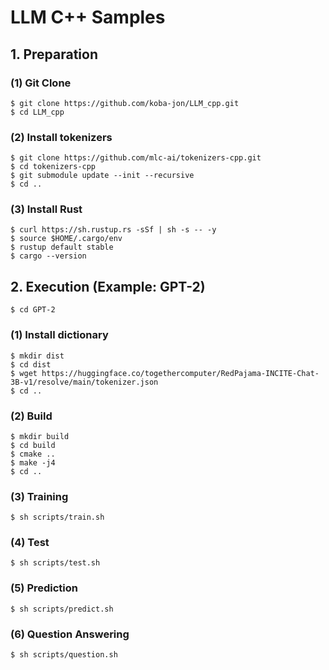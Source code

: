 # LLM C++ Samples

## 1. Preparation

### (1) Git Clone
```
$ git clone https://github.com/koba-jon/LLM_cpp.git
$ cd LLM_cpp
```

### (2) Install tokenizers
```
$ git clone https://github.com/mlc-ai/tokenizers-cpp.git
$ cd tokenizers-cpp
$ git submodule update --init --recursive
$ cd ..
```

### (3) Install Rust
```
$ curl https://sh.rustup.rs -sSf | sh -s -- -y
$ source $HOME/.cargo/env
$ rustup default stable
$ cargo --version
```

## 2. Execution (Example: GPT-2)

```
$ cd GPT-2
```
### (1) Install dictionary
```
$ mkdir dist
$ cd dist
$ wget https://huggingface.co/togethercomputer/RedPajama-INCITE-Chat-3B-v1/resolve/main/tokenizer.json
$ cd ..
```

### (2) Build
```
$ mkdir build
$ cd build
$ cmake ..
$ make -j4
$ cd ..
```

### (3) Training
```
$ sh scripts/train.sh
```

### (4) Test
```
$ sh scripts/test.sh
```

### (5) Prediction
```
$ sh scripts/predict.sh
```

### (6) Question Answering
```
$ sh scripts/question.sh
```
